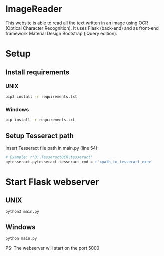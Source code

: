 # ImageReader
This website is able to read all the text written in an image using OCR (Optical Character Recognition).
It uses Flask (back-end) and as front-end framework Material Design Bootstrap (jQuery edition).

# Setup
## Install requirements
### UNIX
```bash
pip3 install -r requirements.txt
```

### Windows
```bash
pip install -r requirements.txt
```


## Setup Tesseract path
Insert Tesseract file path in main.py (line 54):

```python
# Example: r'D:\TesseractOCR\tesseract'
pytesseract.pytesseract.tesseract_cmd = r'<path_to_tesseract_exe>'
```

# Start Flask webserver
## UNIX
```'bash
python3 main.py
```

## Windows
```bash
python main.py
```

PS: The webserver will start on the port 5000
